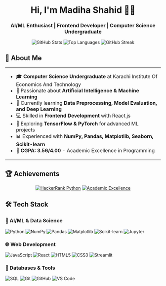 <h1 align="center">Hi, I'm Madiha Shahid 👩‍💻</h1>
<h3 align="center">AI/ML Enthusiast | Frontend Developer | Computer Science Undergraduate</h3>

<div align="center">
  
![GitHub Stats](https://github-readme-stats.vercel.app/api?username=Madiha-Shahid0212&show_icons=true&theme=radical&hide_border=true)
![Top Languages](https://github-readme-stats.vercel.app/api/top-langs/?username=Madiha-Shahid0212&layout=compact&theme=radical&hide_border=true)
![GitHub Streak](https://github-readme-streak-stats.herokuapp.com/?user=Madiha-Shahid0212&theme=radical&hide_border=true)

</div>

## 🌟 About Me

<table>
<tr>
<td>

- 🎓 **Computer Science Undergraduate** at Karachi Institute Of Economics And Technology
- 🧠 Passionate about **Artificial Intelligence & Machine Learning**
- 🌱 Currently learning **Data Preprocessing, Model Evaluation, and Deep Learning**
- 💻 Skilled in **Frontend Development** with React.js
- 🚀 Exploring **TensorFlow & PyTorch** for advanced ML projects
- 📊 Experienced with **NumPy, Pandas, Matplotlib, Seaborn, Scikit-learn**
- 🎯 **CGPA: 3.56/4.00** - Academic Excellence in Programming

</td>
</tr>
</table>

## 🏆 Achievements

<div align="center">

[![HackerRank Python](https://img.shields.io/badge/HackerRank-Python-brightgreen?style=for-the-badge&logo=hackerrank)](https://www.hackerrank.com/)
[![Academic Excellence](https://img.shields.io/badge/Academic-Highest_Marks_in_Programming-blue?style=for-the-badge)]()

</div>

## 🛠️ Tech Stack

### 🤖 AI/ML & Data Science
![Python](https://img.shields.io/badge/Python-3776AB?style=for-the-badge&logo=python&logoColor=white)
![NumPy](https://img.shields.io/badge/Numpy-013243?style=for-the-badge&logo=numpy&logoColor=white)
![Pandas](https://img.shields.io/badge/Pandas-150458?style=for-the-badge&logo=pandas&logoColor=white)
![Matplotlib](https://img.shields.io/badge/Matplotlib-11557c?style=for-the-badge&logo=plotly&logoColor=white)
![Scikit-learn](https://img.shields.io/badge/Scikit--Learn-F7931E?style=for-the-badge&logo=scikitlearn&logoColor=white)
![Jupyter](https://img.shields.io/badge/Jupyter-F37626?style=for-the-badge&logo=jupyter&logoColor=white)

### 🌐 Web Development
![JavaScript](https://img.shields.io/badge/JavaScript-F7DF1E?style=for-the-badge&logo=javascript&logoColor=black)
![React](https://img.shields.io/badge/React-61DAFB?style=for-the-badge&logo=react&logoColor=black)
![HTML5](https://img.shields.io/badge/HTML5-E34F26?style=for-the-badge&logo=html5&logoColor=white)
![CSS3](https://img.shields.io/badge/CSS3-1572B6?style=for-the-badge&logo=css3&logoColor=white)
![Streamlit](https://img.shields.io/badge/Streamlit-FF4B4B?style=for-the-badge&logo=streamlit&logoColor=white)

### 💾 Databases & Tools
![SQL](https://img.shields.io/badge/SQL-336791?style=for-the-badge&logo=postgresql&logoColor=white)
![Git](https://img.shields.io/badge/Git-F05032?style=for-the-badge&logo=git&logoColor=white)
![GitHub](https://img.shields.io/badge/GitHub-181717?style=for-the-badge&logo=github&logoColor=white)
![VS Code](https://img.shields.io/badge/VSCode-0078d7?style=for-the-badge&logo=visual-studio-code&logoColor=white)


